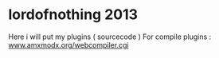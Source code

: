 lordofnothing 2013
==================

Here i will put my plugins ( sourcecode )
For compile plugins : www.amxmodx.org/webcompiler.cgi
